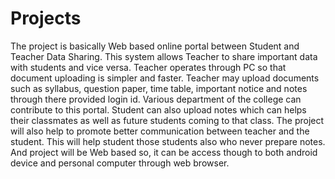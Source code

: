 # Projects
The project is basically Web based online portal between Student and Teacher Data Sharing. This system allows Teacher to share important data with students and vice versa. Teacher operates through PC so that document uploading is simpler and faster. Teacher may upload documents such as syllabus, question paper, time table, important notice and notes through there provided login id. Various department of the college can contribute to this portal. Student can also upload notes which can helps their classmates as well as future students coming to that class.
The project will also help to promote better communication between teacher and the student. This will help student those students also who never prepare notes. And project will be Web based so, it can be access though to both android device and personal computer through web browser.
